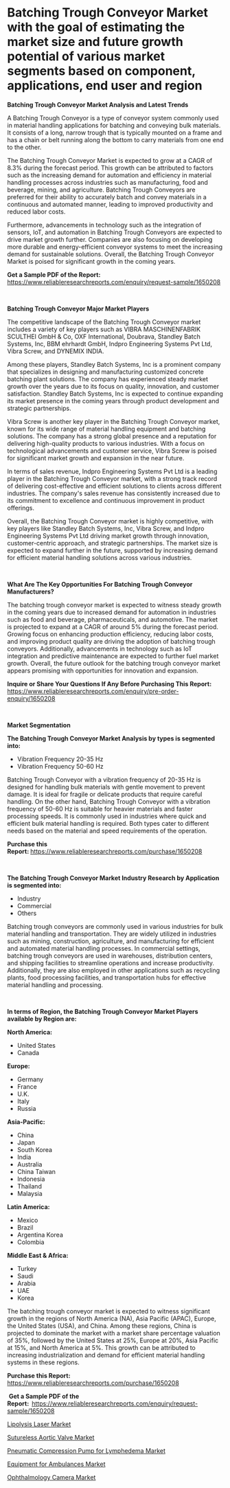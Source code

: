 <p><h1>Batching Trough Conveyor Market with the goal of estimating the market size and future growth potential of various market segments based on component, applications, end user and region</h1></p><p><strong>Batching Trough Conveyor Market Analysis and Latest Trends</strong></p>
<p><p>A Batching Trough Conveyor is a type of conveyor system commonly used in material handling applications for batching and conveying bulk materials. It consists of a long, narrow trough that is typically mounted on a frame and has a chain or belt running along the bottom to carry materials from one end to the other.</p><p>The Batching Trough Conveyor Market is expected to grow at a CAGR of 8.3% during the forecast period. This growth can be attributed to factors such as the increasing demand for automation and efficiency in material handling processes across industries such as manufacturing, food and beverage, mining, and agriculture. Batching Trough Conveyors are preferred for their ability to accurately batch and convey materials in a continuous and automated manner, leading to improved productivity and reduced labor costs.</p><p>Furthermore, advancements in technology such as the integration of sensors, IoT, and automation in Batching Trough Conveyors are expected to drive market growth further. Companies are also focusing on developing more durable and energy-efficient conveyor systems to meet the increasing demand for sustainable solutions. Overall, the Batching Trough Conveyor Market is poised for significant growth in the coming years.</p></p>
<p><strong>Get a Sample PDF of the Report:&nbsp;</strong> <a href="https://www.reliableresearchreports.com/enquiry/request-sample/1650208">https://www.reliableresearchreports.com/enquiry/request-sample/1650208</a></p>
<p>&nbsp;</p>
<p><strong>Batching Trough Conveyor Major Market Players</strong></p>
<p><p>The competitive landscape of the Batching Trough Conveyor market includes a variety of key players such as VIBRA MASCHINENFABRIK SCULTHEI GmbH & Co, OXF International, Doubrava, Standley Batch Systems, Inc, BBM ehrhardt GmbH, Indpro Engineering Systems Pvt Ltd, Vibra Screw, and DYNEMIX INDIA. </p><p>Among these players, Standley Batch Systems, Inc is a prominent company that specializes in designing and manufacturing customized concrete batching plant solutions. The company has experienced steady market growth over the years due to its focus on quality, innovation, and customer satisfaction. Standley Batch Systems, Inc is expected to continue expanding its market presence in the coming years through product development and strategic partnerships.</p><p>Vibra Screw is another key player in the Batching Trough Conveyor market, known for its wide range of material handling equipment and batching solutions. The company has a strong global presence and a reputation for delivering high-quality products to various industries. With a focus on technological advancements and customer service, Vibra Screw is poised for significant market growth and expansion in the near future.</p><p>In terms of sales revenue, Indpro Engineering Systems Pvt Ltd is a leading player in the Batching Trough Conveyor market, with a strong track record of delivering cost-effective and efficient solutions to clients across different industries. The company's sales revenue has consistently increased due to its commitment to excellence and continuous improvement in product offerings.</p><p>Overall, the Batching Trough Conveyor market is highly competitive, with key players like Standley Batch Systems, Inc, Vibra Screw, and Indpro Engineering Systems Pvt Ltd driving market growth through innovation, customer-centric approach, and strategic partnerships. The market size is expected to expand further in the future, supported by increasing demand for efficient material handling solutions across various industries.</p></p>
<p>&nbsp;</p>
<p><strong>What Are The Key Opportunities For Batching Trough Conveyor Manufacturers?</strong></p>
<p><p>The batching trough conveyor market is expected to witness steady growth in the coming years due to increased demand for automation in industries such as food and beverage, pharmaceuticals, and automotive. The market is projected to expand at a CAGR of around 5% during the forecast period. Growing focus on enhancing production efficiency, reducing labor costs, and improving product quality are driving the adoption of batching trough conveyors. Additionally, advancements in technology such as IoT integration and predictive maintenance are expected to further fuel market growth. Overall, the future outlook for the batching trough conveyor market appears promising with opportunities for innovation and expansion.</p></p>
<p><strong>Inquire or Share Your Questions If Any Before Purchasing This Report:</strong> <a href="https://www.reliableresearchreports.com/enquiry/pre-order-enquiry/1650208">https://www.reliableresearchreports.com/enquiry/pre-order-enquiry/1650208</a></p>
<p>&nbsp;</p>
<p><strong>Market Segmentation</strong></p>
<p><strong>The Batching Trough Conveyor Market Analysis by types is segmented into:</strong></p>
<p><ul><li>Vibration Frequency 20-35 Hz</li><li>Vibration Frequency 50-60 Hz</li></ul></p>
<p><p>Batching Trough Conveyor with a vibration frequency of 20-35 Hz is designed for handling bulk materials with gentle movement to prevent damage. It is ideal for fragile or delicate products that require careful handling. On the other hand, Batching Trough Conveyor with a vibration frequency of 50-60 Hz is suitable for heavier materials and faster processing speeds. It is commonly used in industries where quick and efficient bulk material handling is required. Both types cater to different needs based on the material and speed requirements of the operation.</p></p>
<p><strong>Purchase this Report:&nbsp;</strong><a href="https://www.reliableresearchreports.com/purchase/1650208">https://www.reliableresearchreports.com/purchase/1650208</a></p>
<p>&nbsp;</p>
<p><strong>The Batching Trough Conveyor Market Industry Research by Application is segmented into:</strong></p>
<p><ul><li>Industry</li><li>Commercial</li><li>Others</li></ul></p>
<p><p>Batching trough conveyors are commonly used in various industries for bulk material handling and transportation. They are widely utilized in industries such as mining, construction, agriculture, and manufacturing for efficient and automated material handling processes. In commercial settings, batching trough conveyors are used in warehouses, distribution centers, and shipping facilities to streamline operations and increase productivity. Additionally, they are also employed in other applications such as recycling plants, food processing facilities, and transportation hubs for effective material handling and processing.</p></p>
<p>&nbsp;</p>
<p><strong>In terms of Region, the Batching Trough Conveyor Market Players available by Region are:</strong></p>
<p>
    <p> <strong> North America: </strong>
        <ul>
            <li>United States</li>
            <li>Canada</li>
        </ul>
        </p> 
    <p> <strong> Europe: </strong>
        <ul>
            <li>Germany</li>
            <li>France</li>
            <li>U.K.</li>
            <li>Italy</li>
            <li>Russia</li>
        </ul>
        </p> 
    <p> <strong> Asia-Pacific: </strong>
        <ul>
            <li>China</li>
            <li>Japan</li>
            <li>South Korea</li>
            <li>India</li>
            <li>Australia</li>
            <li>China Taiwan</li>
            <li>Indonesia</li>
            <li>Thailand</li>
            <li>Malaysia</li>
        </ul>
        </p> 
    <p> <strong> Latin America: </strong>
        <ul>
            <li>Mexico</li>
            <li>Brazil</li>
            <li>Argentina Korea</li>
            <li>Colombia</li>
        </ul>
        </p> 
    <p> <strong> Middle East & Africa: </strong>
        <ul>
            <li>Turkey</li>
            <li>Saudi</li>
            <li>Arabia</li>
            <li>UAE</li>
            <li>Korea</li>
        </ul>
    </p>
    </p>
<p><p>The batching trough conveyor market is expected to witness significant growth in the regions of North America (NA), Asia Pacific (APAC), Europe, the United States (USA), and China. Among these regions, China is projected to dominate the market with a market share percentage valuation of 35%, followed by the United States at 25%, Europe at 20%, Asia Pacific at 15%, and North America at 5%. This growth can be attributed to increasing industrialization and demand for efficient material handling systems in these regions.</p></p>
<p><strong>Purchase this Report: </strong><a href="https://www.reliableresearchreports.com/purchase/1650208">https://www.reliableresearchreports.com/purchase/1650208</a></p>
<p>&nbsp;<strong>Get a Sample PDF of the Report:&nbsp;&nbsp;</strong><a href="https://www.reliableresearchreports.com/enquiry/request-sample/1650208">https://www.reliableresearchreports.com/enquiry/request-sample/1650208</a></p>
<p><strong></strong></p>
<p><p><a href="https://medium.com/@williefields75r/lipolysis-laser-market-trends-and-market-analysis-forecasted-for-period-2024-2031-52a5a3a77431">Lipolysis Laser Market</a></p><p><a href="https://medium.com/@cordiehyatt/sutureless-aortic-valve-market-trends-and-market-analysis-forecasted-for-period-2024-2031-5751ffb5aa52">Sutureless Aortic Valve Market</a></p><p><a href="https://medium.com/@williefields75r/pneumatic-compression-pump-for-lymphedema-market-furnishes-information-on-market-share-market-448f7f8cfe4e">Pneumatic Compression Pump for Lymphedema Market</a></p><p><a href="https://medium.com/@williefields75r/equipment-for-ambulances-market-insights-into-market-cagr-market-trends-and-growth-strategies-37b3af643341">Equipment for Ambulances Market</a></p><p><a href="https://medium.com/@williefields75r/ophthalmology-camera-market-competitive-analysis-market-trends-and-forecast-to-2031-665d69c4bb86">Ophthalmology Camera Market</a></p></p>